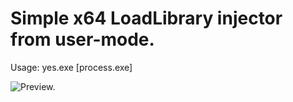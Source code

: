 # Simple x64 LoadLibrary injector from user-mode.

Usage: yes.exe [process.exe]

![Preview.](https://i.imgur.com/UixWXIh.png)
